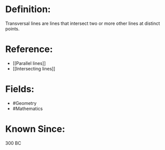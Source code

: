 

# Definition:
Transversal lines are lines that intersect two or more other lines at distinct points.

# Reference:
- [[Parallel lines]]
- [[Intersecting lines]]

# Fields: 
- #Geometry
- #Mathematics

# Known Since:
300 BC

